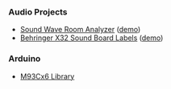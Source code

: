 ### Audio Projects
- [Sound Wave Room Analyzer](https://github.com/TauSolutions/sound-wave-room-analyzer) ([demo](https://tausolutions.github.io/sound-wave-room-analyzer))
- [Behringer X32 Sound Board Labels](https://github.com/TauSolutions/X32-lables) ([demo](https://tausolutions.github.io/x32labels))

### Arduino
- [M93Cx6 Library](https://github.com/TauSolutions/M93Cx6)
